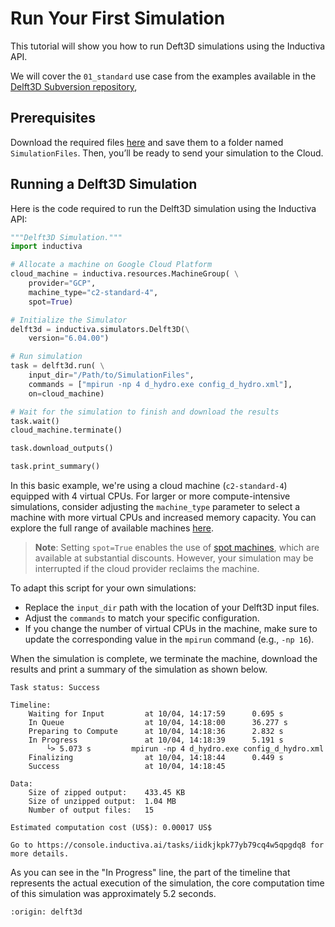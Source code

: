 # Run Your First Simulation
This tutorial will show you how to run Deft3D simulations using the Inductiva API. 

We will cover the `01_standard` use case from the examples available in the [Delft3D Subversion repository](https://svn.oss.deltares.nl/repos/delft3d/branches/releases/7545/),

## Prerequisites
Download the required files [here](https://svn.oss.deltares.nl/repos/delft3d/branches/releases/7545/examples/01_standard/) and save them to a folder named `SimulationFiles`. Then, you’ll be ready to
send your simulation to the Cloud.

## Running a Delft3D Simulation
Here is the code required to run the Delft3D simulation using the Inductiva API:

```python
"""Delft3D Simulation."""
import inductiva

# Allocate a machine on Google Cloud Platform
cloud_machine = inductiva.resources.MachineGroup( \
    provider="GCP",
    machine_type="c2-standard-4",
	spot=True)

# Initialize the Simulator
delft3d = inductiva.simulators.Delft3D(\
    version="6.04.00")

# Run simulation
task = delft3d.run( \
    input_dir="/Path/to/SimulationFiles",
    commands = ["mpirun -np 4 d_hydro.exe config_d_hydro.xml"],
    on=cloud_machine)

# Wait for the simulation to finish and download the results
task.wait()
cloud_machine.terminate()

task.download_outputs()

task.print_summary()
```

In this basic example, we're using a cloud machine (`c2-standard-4`) equipped with 4 virtual CPUs. 
For larger or more compute-intensive simulations, consider adjusting the `machine_type` parameter to select a machine with more virtual CPUs and increased memory capacity. You can explore the full range of available machines [here](https://console.inductiva.ai/machine-groups/instance-types).

> **Note**: Setting `spot=True` enables the use of [spot machines](../how-it-works/machines/spot-machines.md), which are available at substantial discounts. 
> However, your simulation may be interrupted if the cloud provider reclaims the machine.

To adapt this script for your own simulations:
- Replace the `input_dir` path with the location of your Delft3D input files.
- Adjust the `commands` to match your specific configuration.
- If you change the number of virtual CPUs in the machine, make sure to update the corresponding value in the `mpirun` command (e.g., `-np 16`).

When the simulation is complete, we terminate the machine, download the results and print a summary of the simulation as shown below.

```
Task status: Success

Timeline:
	Waiting for Input         at 10/04, 14:17:59      0.695 s
	In Queue                  at 10/04, 14:18:00      36.277 s
	Preparing to Compute      at 10/04, 14:18:36      2.832 s
	In Progress               at 10/04, 14:18:39      5.191 s
		└> 5.073 s         mpirun -np 4 d_hydro.exe config_d_hydro.xml
	Finalizing                at 10/04, 14:18:44      0.449 s
	Success                   at 10/04, 14:18:45      

Data:
	Size of zipped output:    433.45 KB
	Size of unzipped output:  1.04 MB
	Number of output files:   15

Estimated computation cost (US$): 0.00017 US$

Go to https://console.inductiva.ai/tasks/iidkjkpk77yb79cq4w5qpgdq8 for more details.
```

As you can see in the "In Progress" line, the part of the timeline that represents the actual execution of the simulation, 
the core computation time of this simulation was approximately 5.2 seconds.

```{banner_small}
:origin: delft3d
```
